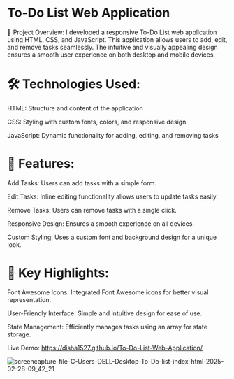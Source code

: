 <h1>To-Do List Web Application</h1>
🚀 Project Overview: I developed a responsive To-Do List web application using HTML, CSS, and JavaScript. This application allows users to add, edit, and remove tasks seamlessly. The intuitive and visually appealing design ensures a smooth user experience on both desktop and mobile devices.

<h1>🛠️ Technologies Used:</h1>
<p>HTML: Structure and content of the application

CSS: Styling with custom fonts, colors, and responsive design

JavaScript: Dynamic functionality for adding, editing, and removing tasks</p>

<h1>📜 Features:</h1>
<p>Add Tasks: Users can add tasks with a simple form.

Edit Tasks: Inline editing functionality allows users to update tasks easily.

Remove Tasks: Users can remove tasks with a single click.

Responsive Design: Ensures a smooth experience on all devices.

Custom Styling: Uses a custom font and background design for a unique look.</p>

<h1>🌟 Key Highlights:</h1>
<p>Font Awesome Icons: Integrated Font Awesome icons for better visual representation.

User-Friendly Interface: Simple and intuitive design for ease of use.

State Management: Efficiently manages tasks using an array for state storage.</p>

Live Demo: https://disha1527.github.io/To-Do-List-Web-Application/

![screencapture-file-C-Users-DELL-Desktop-To-Do-list-index-html-2025-02-28-09_42_21](https://github.com/user-attachments/assets/4d1e3e92-2e47-4dc4-9ae5-f5a5b958361f)
